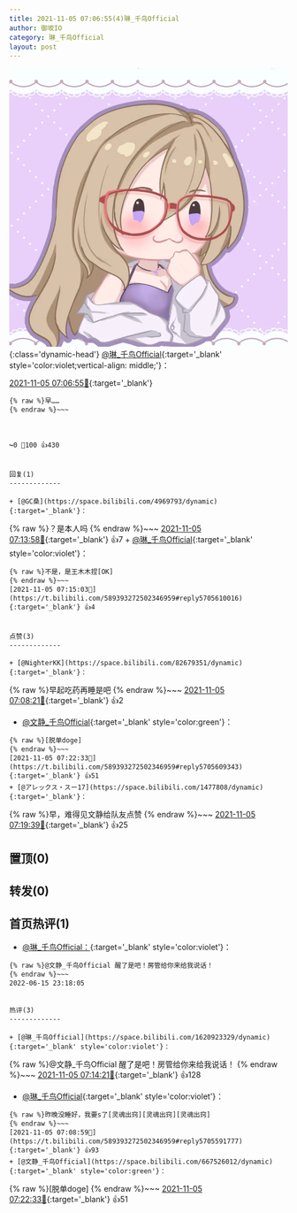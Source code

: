 ```yaml
---
title: 2021-11-05 07:06:55(4)琳_千鸟Official
author: 御坂IO
category: 琳_千鸟Official
layout: post
---
```


![img](/images/c0a88f85ebd0d056f37b114e0748e69556c8b488.jpg){:class='dynamic-head'}
[@琳_千鸟Official](https://space.bilibili.com/1620923329/dynamic){:target='_blank' style='color:violet;vertical-align: middle;'}：

[2021-11-05 07:06:55🔗](https://t.bilibili.com/589393272502346959){:target='_blank'}

~~~
{% raw %}早……
{% endraw %}~~~



↪️0 💬100 👍430


回复(1)
-------------

+ [@GC桑](https://space.bilibili.com/4969793/dynamic){:target='_blank'}：
~~~
{% raw %}？是本人吗
{% endraw %}~~~
[2021-11-05 07:13:58🔗](https://t.bilibili.com/589393272502346959#reply5705594428){:target='_blank'} 👍7
    + [@琳_千鸟Official](https://space.bilibili.com/1620923329/dynamic){:target='_blank' style='color:violet'}：
~~~
{% raw %}不是，是王木木捏[OK]
{% endraw %}~~~
[2021-11-05 07:15:03🔗](https://t.bilibili.com/589393272502346959#reply5705610016){:target='_blank'} 👍4


点赞(3)
-------------

+ [@NighterKK](https://space.bilibili.com/82679351/dynamic){:target='_blank'}：
~~~
{% raw %}早起吃药再睡是吧
{% endraw %}~~~
[2021-11-05 07:08:21🔗](https://t.bilibili.com/589393272502346959#reply5705591448){:target='_blank'} 👍2
+ [@文静_千鸟Official](https://space.bilibili.com/667526012/dynamic){:target='_blank' style='color:green'}：
~~~
{% raw %}[脱单doge]
{% endraw %}~~~
[2021-11-05 07:22:33🔗](https://t.bilibili.com/589393272502346959#reply5705609343){:target='_blank'} 👍51
+ [@アレックス・スー17](https://space.bilibili.com/1477808/dynamic){:target='_blank'}：
~~~
{% raw %}早，难得见文静给队友点赞
{% endraw %}~~~
[2021-11-05 07:19:39🔗](https://t.bilibili.com/589393272502346959#reply5705603097){:target='_blank'} 👍25


置顶(0)
-------------



转发(0)
-------------



首页热评(1)
-------------

+ [@琳_千鸟Official：](https://space.bilibili.com/1620923329/dynamic){:target='_blank' style='color:violet'}：
~~~
{% raw %}@文静_千鸟Official 醒了是吧！房管给你来给我说话！
{% endraw %}~~~
2022-06-15 23:18:05


热评(3)
-------------

+ [@琳_千鸟Official](https://space.bilibili.com/1620923329/dynamic){:target='_blank' style='color:violet'}：
~~~
{% raw %}@文静_千鸟Official 醒了是吧！房管给你来给我说话！
{% endraw %}~~~
[2021-11-05 07:14:21🔗](https://t.bilibili.com/589393272502346959#reply5705599620){:target='_blank'} 👍128
+ [@琳_千鸟Official](https://space.bilibili.com/1620923329/dynamic){:target='_blank' style='color:violet'}：
~~~
{% raw %}昨晚没睡好，我要s了[灵魂出窍][灵魂出窍][灵魂出窍]
{% endraw %}~~~
[2021-11-05 07:08:59🔗](https://t.bilibili.com/589393272502346959#reply5705591777){:target='_blank'} 👍93
+ [@文静_千鸟Official](https://space.bilibili.com/667526012/dynamic){:target='_blank' style='color:green'}：
~~~
{% raw %}[脱单doge]
{% endraw %}~~~
[2021-11-05 07:22:33🔗](https://t.bilibili.com/589393272502346959#reply5705609343){:target='_blank'} 👍51


